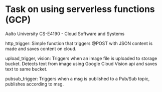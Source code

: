 # Task on using serverless functions (GCP)

Aalto University CS-E4190 - Cloud Software and Systems

http_trigger: Simple function that triggers @POST with JSON content is made and saves content on cloud.

upload_trigger, vision: Triggers when an image file is uploaded to storage bucket. 
Detects text from image using Google Cloud Vision api and saves text to same bucket.

pubsub_trigger: Triggers when a msg is published to a Pub/Sub topic, publishes according to msg. 
